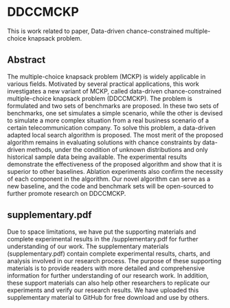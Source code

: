 # DDCCMCKP
This is work related to paper, Data-driven chance-constrained multiple-choice knapsack problem.

## Abstract
The multiple-choice knapsack problem (MCKP) is widely applicable in various fields. 
Motivated by several practical applications, this work investigates a new variant of MCKP, called data-driven chance-constrained multiple-choice knapsack problem (DDCCMCKP). 
The problem is formulated and two sets of benchmarks are proposed.
In these two sets of benchmarks, one set simulates a simple scenario, while the other is devised to simulate a more complex situation from a real business scenario of a certain telecommunication company.
To solve this problem, a data-driven adapted local search algorithm is proposed.
The most merit of the proposed algorithm remains in evaluating solutions with chance constraints by data-driven methods, under the condition of unknown distributions and only historical sample data being available.
The experimental results demonstrate the effectiveness of the proposed algorithm and show that it is superior to other baselines. 
Ablation experiments also confirm the necessity of each component in the algorithm.
Our novel algorithm can serve as a new baseline, and the code and benchmark sets will be open-sourced to further promote research on DDCCMCKP.

##  supplementary.pdf
Due to space limitations, we have put the supporting materials and complete experimental results in the /supplementary.pdf for further understanding of our work. The supplementary materials (supplementary.pdf) contain complete experimental results, charts, and analysis involved in our research process. The purpose of these supporting materials is to provide readers with more detailed and comprehensive information for further understanding of our research work. In addition, these support materials can also help other researchers to replicate our experiments and verify our research results. We have uploaded this supplementary material to GitHub for free download and use by others.
